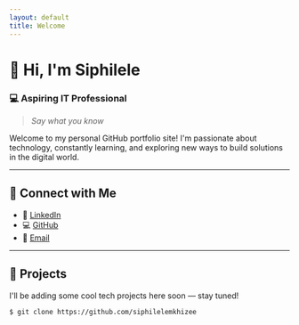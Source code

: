```yaml
---
layout: default
title: Welcome
---
```


# 👋 Hi, I'm **Siphilele**

### 💻 Aspiring IT Professional

> _Say what you know_

Welcome to my personal GitHub portfolio site! I'm passionate about technology, constantly learning, and exploring new ways to build solutions in the digital world.

---

## 🔗 Connect with Me

- 💼 [LinkedIn](https://www.linkedin.com/in/siphilele-mkhize/)
- 💻 [GitHub](https://github.com/siphilelemkhizee)
- 📧 [Email](mailto:sphilelemkhizee71@gmail.com)

---

## 🧠 Projects

I'll be adding some cool tech projects here soon — stay tuned!

```bash
$ git clone https://github.com/siphilelemkhizee


